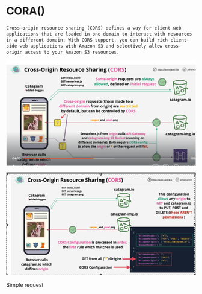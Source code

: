 # CORA()
    Cross-origin resource sharing (CORS) defines a way for client web applications that are loaded in one domain to interact with resources in a different domain. With CORS support, you can build rich client-side web applications with Amazon S3 and selectively allow cross-origin access to your Amazon S3 resources.
![alt](./asset/CROS-1.png)

![alt](./asset/CROS-2.png)


Simple request
